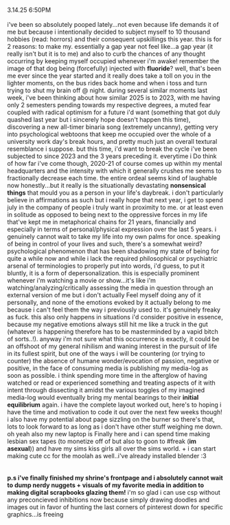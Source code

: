 3.14.25 6:50PM<br /><br />
          i've been so <strong2>absolutely pooped</strong2> lately...not even because life demands it of me but because i intentionally decided to subject myself to 10 thousand hobbies (read: horrors) and their consequent upskillings this year. this is for 2 reasons: to make my. essentially a gap year not feel like...a gap year (it really isn't but it is to me) and also to curb the chances of any thought occurring by keeping myself occupied whenever i'm awake! remember the image of that dog being (forcefully) injected with <strong>fluoride</strong>? well, that's been me ever since the year started and it really does take a toll on you in the lighter moments, on the bus rides back home and when i toss and turn trying to shut my brain off @ night. during several similar moments last week, i've been thinking about how similar 2025 is to 2023, with me having only 2 semesters pending towards my respective degrees, a muted fear coupled with radical optimism for a future i'd want (something that got duly quashed last year but i sincerely hope doesn't happen this time), discovering a new all-timer binaria song (extremely uncanny), getting very into psychological webtoons that keep me occupied over the whole of a university work day's break hours, and pretty much just an overall textural resemblance i suppose. but this time, i'd want to break the cycle i've been subjected to since 2023 and the 3 years preceding it. everytime i Do think of how far i've come though, 2020-21 of course comes up within my mental headquarters and the intensity with which it generally crushes me seems to fractionally decrease each time. the entire ordeal seems kind of laughable now honestly...but it really is the situationally devastating <strong>nonsensical things</strong> that mould you as a person in your life's daybreak. i don't particularly believe in affirmations as such but i really hope that next year, i get to spend july in the company of people i truly want in proximity to me. or at least even in solitude as opposed to being next to the oppressive forces in my life that've kept me in metaphorical chains for 21 years, financially and especially in terms of personal/physical expression over the last 5 years. i genuinely cannot wait to take my life into my own palms for once. speaking of being in control of your lives and such, there's a somewhat weird? psychological phenomenon that has been shadowing my state of being for quite a while now and while i lack the required philosophical or psychiatric arsenal of terminologies to properly put into words, i'd guess, to put it bluntly, it is a form of <strong2>depersonalization</strong2>. this is especially prominent whenever i'm watching a movie or show...it's like i'm watching/analyzing/critically assessing the media in question through an external version of me but i don't actually Feel myself doing any of it personally, and none of the emotions evoked by it actually belong to me because i can't feel them the way i previously used to. it's genuinely freaky as fuck. this also only happens in situations i'd consider positive in essence, because my negative emotions always still hit me like a truck in the gut (whatever is happening therefore has to be masterminded by a vapid bitch of sorts..!). anyway i'm not sure what this occurrence is exactly, it could be an offshoot of my general nihilism and waning interest in the pursuit of life in its fullest spirit, but one of the ways i will be countering (or trying to counter) the absence of humane wonder/evocation of passion, negative or positive, in the face of consuming media is publishing my media-log as soon as possible. i think spending more time in the afterglow of having watched or read or experienced something and treating aspects of it with intent through dissecting it amidst the various toggles of my imagined media-log would eventually bring my mental bearings to their <strong>initial equilibrium</strong> again. i have the complete layout worked out, here's to hoping i have the time and motivation to code it out over the next few weeks though! i also have my potential about page sizzling on the burner so there's that, lots to look forward to as long as i don't have other stuff weighing me down. oh yeah also my new laptop is Finally here and i can spend time making lesbian sex tapes (to monetize off of but also to goon to #freak (<strong>im asexual</strong>)) and have my sims kiss girls all over the sims world. + i can start making cute cc for the moolah as well..i've already installed blender :3<br /><br />          
<strong>p.s i've finally finished my shrine's frontpage and i absolutely cannot wait to dump nerdy nuggets + visuals of my favorite media in addition to making digital scrapbooks glazing them!</strong> i'm so glad i can use csp without any preconcieved inhibitions now because simply drawing doodles and images out in favor of hunting the last corners of pinterest down for specific graphics...is freeing